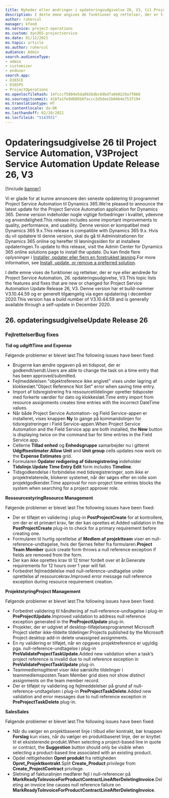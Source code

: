 ```yaml
---
title: Nyheder eller ændringer i opdateringsudgivelse 26, V3, til Project Service Automation
description: I dette emne angives de funktioner og rettelser, der er tilgængelige til Project Service Automation, opdateringsudgivelse 26, V3.
author: ruhercul
manager: kfend
ms.service: project-operations
ms.custom: dyn365-projectservice
ms.date: 01/12/2021
ms.topic: article
ms.author: ruhercul
audience: Admin
search.audienceType:
- admin
- customizer
- enduser
search.app:
- D365CE
- D365PS
- ProjectOperations
ms.openlocfilehash: 14fcccf5804e5da0926dbc69bdfa040229a7f068
ms.sourcegitcommit: 418fa1fe9d605b8faccc2d5dee1b04b4e753f194
ms.translationtype: HT
ms.contentlocale: da-DK
ms.lasthandoff: 02/10/2021
ms.locfileid: "5143551"
---
```

# <a name="project-service-automation-update-release-26-v3"></a><span data-ttu-id="fd385-103">Opdateringsudgivelse 26 til Project Service Automation, V3</span><span class="sxs-lookup"><span data-stu-id="fd385-103">Project Service Automation Update Release 26, V3</span></span>

[!include [banner](../includes/psa-now-project-operations.md)]

<span data-ttu-id="fd385-104">Vi er glade for at kunne annoncere den seneste opdatering til programmet Project Service Automation til Dynamics 365.</span><span class="sxs-lookup"><span data-stu-id="fd385-104">We’re pleased to announce the latest update for the Project Service Automation application for Dynamics 365.</span></span> <span data-ttu-id="fd385-105">Denne version indeholder nogle vigtige forbedringer i kvalitet, ydeevne og anvendelighed.</span><span class="sxs-lookup"><span data-stu-id="fd385-105">This release includes some important improvements to quality, performance, and usability.</span></span> <span data-ttu-id="fd385-106">Denne version er kompatibel med Dynamics 365 9.x.</span><span class="sxs-lookup"><span data-stu-id="fd385-106">This release is compatible with Dynamics 365 9.x.</span></span> <span data-ttu-id="fd385-107">Hvis du vil opdatere til denne version, skal du gå til Administrationen for Dynamics 365 online og herefter til løsningssiden for at installere opdateringen.</span><span class="sxs-lookup"><span data-stu-id="fd385-107">To update to this release, visit the Admin Center for Dynamics 365 online solutions page to install the update.</span></span> <span data-ttu-id="fd385-108">Du kan finde flere oplysninger i [Installer, opdater eller fjern en foretrukket løsning](https://docs.microsoft.com/power-platform/admin/install-remove-preferred-solution).</span><span class="sxs-lookup"><span data-stu-id="fd385-108">For more information, see [Install, update, or remove a preferred solution](https://docs.microsoft.com/power-platform/admin/install-remove-preferred-solution).</span></span>

<span data-ttu-id="fd385-109">I dette emne vises de funktioner og rettelser, der er nye eller ændrede for Project Service Automation, 26. opdateringsudgivelse, V3.</span><span class="sxs-lookup"><span data-stu-id="fd385-109">This topic lists the features and fixes that are new or changed for Project Service Automation Update Release 26, V3.</span></span> <span data-ttu-id="fd385-110">Denne version har et build-nummer V3.10.44.59 og er generelt tilgængelig via egen opdatering i december 2020.</span><span class="sxs-lookup"><span data-stu-id="fd385-110">This version has a build number of V3.10.44.59 and is generally available through a self-update in December 2020.</span></span>

## <a name="update-release-26"></a><span data-ttu-id="fd385-111">26. opdateringsudgivelse</span><span class="sxs-lookup"><span data-stu-id="fd385-111">Update Release 26</span></span>

### <a name="bug-fixes"></a><span data-ttu-id="fd385-112">Fejlrettelser</span><span class="sxs-lookup"><span data-stu-id="fd385-112">Bug fixes</span></span>

<span data-ttu-id="fd385-113">**Tid og udgift**</span><span class="sxs-lookup"><span data-stu-id="fd385-113">**Time and Expense**</span></span>

<span data-ttu-id="fd385-114">Følgende problemer er blevet løst:</span><span class="sxs-lookup"><span data-stu-id="fd385-114">The following issues have been fixed:</span></span>

- <span data-ttu-id="fd385-115">Brugerne kan ændre opgaven på en tidspost, der er godkendt/sendt.</span><span class="sxs-lookup"><span data-stu-id="fd385-115">Users are able to change the task on a time entry that has been approved/submitted.</span></span>
- <span data-ttu-id="fd385-116">Fejlmeddelelsen "objektreference ikke angivet" vises under lagring af klokkeslæt.</span><span class="sxs-lookup"><span data-stu-id="fd385-116">"Object Reference Not Set" error when saving time entry.</span></span>
- <span data-ttu-id="fd385-117">Import af tidsregistrering fra ressourcetildelinger opretter tidsposter med forkerte værdier for dato og klokkeslæt.</span><span class="sxs-lookup"><span data-stu-id="fd385-117">Time entry import from resource assignments creates time entries with the incorrect DateTime values.</span></span>
- <span data-ttu-id="fd385-118">Når både Project Service Automation- og Field Service-appen er installeret, vises knappen **Ny** to gange på kommandolinjen for tidsregistreringer i Field Service-appen.</span><span class="sxs-lookup"><span data-stu-id="fd385-118">When Project Service Automation and the Field Service app are both installed, the **New** button is displaying twice on the command bar for time entries in the Field Service app.</span></span>
- <span data-ttu-id="fd385-119">Cellerne **Tillad enhed** og **Enhedsgruppe** samarbejder nu i gitteret **Udgiftsestimater**.</span><span class="sxs-lookup"><span data-stu-id="fd385-119">**Allow Unit** and **Unit group** cells updates now work on the **Expense Estimates** grid.</span></span>
- <span data-ttu-id="fd385-120">Formularen **Opdater redigering af tidsregistrering** indeholder **Tidslinje**.</span><span class="sxs-lookup"><span data-stu-id="fd385-120">**Update Time Entry Edit** form includes **Timeline**.</span></span>
- <span data-ttu-id="fd385-121">Tidsgodkendelse i forbindelse med tidsregistreringer, som ikke er projektrelaterede, blokerer systemet, når der søges efter en rolle som projektgodkender.</span><span class="sxs-lookup"><span data-stu-id="fd385-121">Time approval for non-project time entries blocks the system when searching for a project approver role.</span></span>

<span data-ttu-id="fd385-122">**Ressourcestyring**</span><span class="sxs-lookup"><span data-stu-id="fd385-122">**Resource Management**</span></span>

<span data-ttu-id="fd385-123">Følgende problemer er blevet løst:</span><span class="sxs-lookup"><span data-stu-id="fd385-123">The following issues have been fixed:</span></span>

- <span data-ttu-id="fd385-124">Der er tilføjet en validering i plug-in **PostProjectCreate** for at kontrollere, om der er et primært krav, før der kan oprettes et.</span><span class="sxs-lookup"><span data-stu-id="fd385-124">Added validation in the **PostProjectCreate** plug-in to check for a primary requirement before creating one.</span></span>
- <span data-ttu-id="fd385-125">Formularen til hurtig oprettelse af **Medlem af projektteam** viser en null-reference-undtagelse, hvis der fjernes felter fra formularen.</span><span class="sxs-lookup"><span data-stu-id="fd385-125">**Project Team Member** quick create form throws a null reference exception if fields are removed from the form.</span></span>
- <span data-ttu-id="fd385-126">Der kan ikke oprettes krav til 12 timer fordelt over et år.</span><span class="sxs-lookup"><span data-stu-id="fd385-126">Generate requirements for 12 hours over 1 year will fail.</span></span>
- <span data-ttu-id="fd385-127">Forbedret fejlmeddelelse med null-reference-undtagelse under oprettelse af ressourcekrav.</span><span class="sxs-lookup"><span data-stu-id="fd385-127">Improved error message null reference exception during resource requirement creation.</span></span>

<span data-ttu-id="fd385-128">**Projektstyring**</span><span class="sxs-lookup"><span data-stu-id="fd385-128">**Project Management**</span></span>

<span data-ttu-id="fd385-129">Følgende problemer er blevet løst:</span><span class="sxs-lookup"><span data-stu-id="fd385-129">The following issues have been fixed:</span></span>

- <span data-ttu-id="fd385-130">Forbedret validering til håndtering af null-reference-undtagelse i plug-in **PreProjectUpdate**.</span><span class="sxs-lookup"><span data-stu-id="fd385-130">Improved validation to address null reference exception generated in the **PreProjectUpdate** plug-in.</span></span>
- <span data-ttu-id="fd385-131">Projekter, der er udgivet af desktop-tilføjelsesprogrammet Microsoft Project sletter ikke-tildelte tildelinger.</span><span class="sxs-lookup"><span data-stu-id="fd385-131">Projects published by the Microsoft Project desktop add-in delete unassigned assignments.</span></span>
- <span data-ttu-id="fd385-132">En ny validering er tilføjet, når en opgaves projektreference er ugyldig pga. null-reference-undtagelse i plug-in **PreValidateProjectTaskUpdate**.</span><span class="sxs-lookup"><span data-stu-id="fd385-132">Added new validation when a task’s project reference is invalid due to null reference exception in **PreValidateProjectTaskUpdate** plug-in.</span></span>
- <span data-ttu-id="fd385-133">Teammedlemsgitteret viser ikke særskilte tildelinger i teammedlemsposten.</span><span class="sxs-lookup"><span data-stu-id="fd385-133">Team Member grid does not show distinct assignments on the team member record.</span></span>
- <span data-ttu-id="fd385-134">Der er tilføjet ny validering og fejlmeddelelser på grund af null-reference-undtagelsen i plug-in **PreProjectTaskDelete**.</span><span class="sxs-lookup"><span data-stu-id="fd385-134">Added new validation and error messages due to null reference exception in **PreProjectTaskDelete** plug-in.</span></span>

<span data-ttu-id="fd385-135">**Sales**</span><span class="sxs-lookup"><span data-stu-id="fd385-135">**Sales**</span></span>

<span data-ttu-id="fd385-136">Følgende problemer er blevet løst:</span><span class="sxs-lookup"><span data-stu-id="fd385-136">The following issues have been fixed:</span></span>

- <span data-ttu-id="fd385-137">Når du vælger en projektbaseret linje i tilbud eller kontrakt, bør knappen **Forslag** kun vises, når du vælger en produktbaseret linje, der er knyttet til et eksisterende produkt.</span><span class="sxs-lookup"><span data-stu-id="fd385-137">When selecting a project-based line in quote or contract, the **Suggestion** button should only be visible when selecting a product-based line associated with an existing product.</span></span>
- <span data-ttu-id="fd385-138">Opdel rettigeheden **Opret produkt** fra rettigheden **Opret_Projektkontrakt**.</span><span class="sxs-lookup"><span data-stu-id="fd385-138">Split **Create_Product** privilege from **Create_ProjectContract** privilege.</span></span>
- <span data-ttu-id="fd385-139">Sletning af fakturalinjen medfører fejl i null-referencer på **MarkReadyToInvoiceForProductContractLineAfterDeletingInvoice**.</span><span class="sxs-lookup"><span data-stu-id="fd385-139">Deleting an invoice line causes null reference failure on **MarkReadyToInvoiceForProductContractLineAfterDeletingInvoice**.</span></span>
